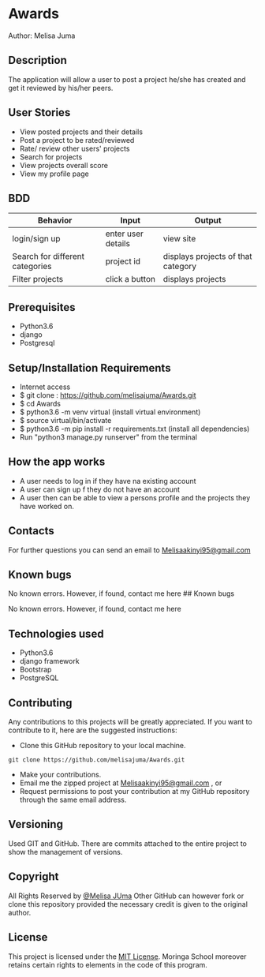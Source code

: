 
# Awards

Author: Melisa Juma

## Description

The application will allow a user to post a project he/she has created and get it reviewed by his/her peers.

## User Stories

* View posted projects and their details
* Post a project to be rated/reviewed
* Rate/ review other users' projects
* Search for projects 
* View projects overall score
* View my profile page


## BDD

| Behavior                          | Input                                   | Output                             |
| --------------------------------- | --------------------------------------- | ---------------------------------- |
| login/sign up                | enter user details                                    | view site             |
| Search for different categories   | project id                             | displays projects of that category   |
| Filter projects   | click a button                          | displays projects |

##  Prerequisites
* Python3.6
* django
* Postgresql

## Setup/Installation Requirements
* Internet access
* $ git clone : https://github.com/melisajuma/Awards.git
* $ cd Awards
* $ python3.6 -m venv virtual (install virtual environment)
* $ source virtual/bin/activate
* $ python3.6 -m pip install -r requirements.txt (install all dependencies)
*  Run "python3 manage.py runserver" from the terminal

## How the app works
* A user needs to log in if they have na existing account
* A user can sign up f they do not have an account
* A user then can be able to view a persons profile and the projects they have worked on.


## Contacts
For further questions you can send an email to Melisaakinyi95@gmail.com

## Known bugs

No known errors. However, if found, contact me here ## Known bugs

No known errors. However, if found, contact me here 

## Technologies used 

* Python3.6
* django framework
* Bootstrap
* PostgreSQL

    
## Contributing

Any contributions to this projects will be greatly appreciated. If you want to contribute to it, here are the suggested instructions:
* Clone this GitHub repository to your local machine.

```buildoutcfg
git clone https://github.com/melisajuma/Awards.git
```
* Make your contributions.
* Email me the zipped project at Melisaakinyi95@gmail.com , or
* Request permissions to post your contribution at my GitHub repository through the same email address.



## Versioning

Used GIT and GitHub. There are commits attached to the entire project to show the management of versions.

## Copyright

All Rights Reserved by [@Melisa JUma](https://github.com/melisajuma)
Other GitHub can however fork or clone this repository provided the necessary credit is given to the original author.

## License 

This project is licensed under the [MIT License](License). Moringa School moreover retains certain rights to elements in the code of this program.

